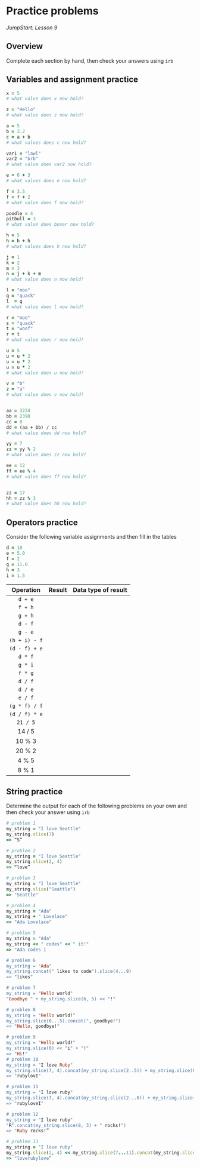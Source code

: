 # Practice problems
_JumpStart: Lesson 9_

## Overview
Complete each section by hand, then check your answers using `irb`

## Variables and assignment practice

```ruby
x = 5
# what value does x now hold?

z = "Hello"
# what value does z now hold?

a = 5
b = 3.2
c = a + b
# what values does c now hold?

var1 = "lawl"
var2 = "brb"
# what value does var2 now hold?

e = 6 + 3
# what values does e now hold?

f = 3.5
f = f + 2
# what value does f now hold?

poodle = 4
pitbull = 3
# what value does boxer now hold?

h = 5
h = h + h
# what values does h now hold?

j = 1
k = 2
m = 3
n = j + k + m
# what value does n now hold?

l = "moo"
q = "quack"
l  = q
# what value does l now hold?

r = "moo"
s = "quack"
t = "woof"
r = t
# what value does r now hold?

u = 5
u = u * 2
u = u * 2
u = u * 2
# what value does u now hold?

v = "b"
z = "a"
# what value does v now hold?


aa = 3234
bb = 2398
cc = 0
dd = (aa + bb) / cc
# what value does dd now hold?

yy = 7
zz = yy % 2
# what value does zz now hold?

ee = 12
ff = ee % 4
# what value does ff now hold?


zz = 17
hh = zz % 3
# what value does hh now hold?
```

## Operators practice
Consider the following variable assignments and then fill in the tables

```ruby
d = 10
e = 5.0
f = 2
g = 11.0
h = 3
i = 1.5
```

| Operation | Result | Data type of result |
| :---: | :---:| :---: |
| `d + e` | | |
| `f + h` | | |
| `g + h` | | |
| `d - f` | | |
| `g - e` | | |
| `(h + i) - f` | | |
| `(d - f) + e` | | |
| `d * f` | | | |
| `g * i` | | | |
| `f * g` | | | |
| `d / f` | | | |
| `d / e` | | | |
| `e / f` | | | |
| `(g * f) / f` | | | |
| `(d / f) * e` | | | |
| `21 / 5` | | | |
| 14 / 5 | | | |
| 10 % 3 | | | |
| 20 % 2 | | | |
| 4 % 5 | | | |
| 8 % 1 | | | |

## String practice
Determine the output for each of the following problems on your own and then check your answer using `irb`

```ruby
# problem 1
my_string = "I love Seattle"
my_string.slice(7) 
=> “S”

# problem 2
my_string = "I love Seattle"
my_string.slice(2, 4)
=> “love”

# problem 3
my_string = "I love Seattle"
my_string.slice("Seattle")
=> "Seattle"

# problem 4
my_string = "Ada"
my_string + " Lovelace"
=> "Ada Lovelace"

# problem 5
my_string = "Ada"
my_string << " codes" << " it!"
=> "Ada codes i

# problem 6
my_string = "Ada"
my_string.concat(" likes to code").slice(4...9)
=> "likes"

# problem 7
my_string = "Hello world"
"Goodbye " + my_string.slice(6, 5) << "!"

# problem 8
my_string = "Hello world!"
my_string.slice(0...5).concat(", goodbye!")
=> "Hello, goodbye!"

# problem 9
my_string = "Hello world!"
my_string.slice(0) << "i" + "!"
=> "Hi!"
# problem 10
my_string = "I love Ruby"
my_string.slice(7, 4).concat(my_string.slice(2..5)) + my_string.slice(0)
=> "rubylovI"

# problem 11
my_string = "I love ruby"
my_string.slice(7, 4).concat(my_string.slice(2...6)) + my_string.slice(0)
=> "rubyloveI"

# problem 12
my_string = "I love ruby"
"R".concat(my_string.slice(8, 3) + " rocks!")
=> "Ruby rocks!”

# problem 13
my_string = "I love ruby"
my_string.slice(2, 4) << my_string.slice(7...11).concat(my_string.slice(2...6))
=> "loverubylove”
